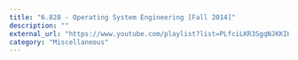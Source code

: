 ```yaml
---
title: "6.828 - Operating System Engineering [Fall 2014]"
description: ""
external_url: "https://www.youtube.com/playlist?list=PLfciLKR3SgqNJKKIKUliWoNBBH1VHL3AP"
category: "Miscellaneous"
---
```

